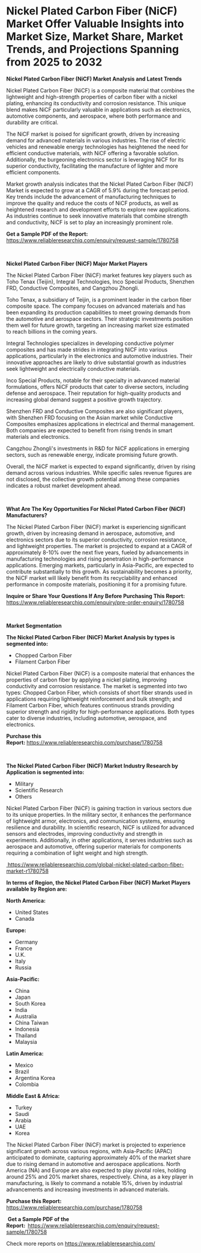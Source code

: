 <p><h1>Nickel Plated Carbon Fiber (NiCF) Market Offer Valuable Insights into Market Size, Market Share, Market Trends, and Projections Spanning from 2025 to 2032</h1></p><p><strong>Nickel Plated Carbon Fiber (NiCF) Market Analysis and Latest Trends</strong></p>
<p><p>Nickel Plated Carbon Fiber (NiCF) is a composite material that combines the lightweight and high-strength properties of carbon fiber with a nickel plating, enhancing its conductivity and corrosion resistance. This unique blend makes NiCF particularly valuable in applications such as electronics, automotive components, and aerospace, where both performance and durability are critical.</p><p>The NiCF market is poised for significant growth, driven by increasing demand for advanced materials in various industries. The rise of electric vehicles and renewable energy technologies has heightened the need for efficient conductive materials, with NiCF offering a favorable solution. Additionally, the burgeoning electronics sector is leveraging NiCF for its superior conductivity, facilitating the manufacture of lighter and more efficient components.</p><p>Market growth analysis indicates that the Nickel Plated Carbon Fiber (NiCF) Market is expected to grow at a CAGR of 5.9% during the forecast period. Key trends include the advancement of manufacturing techniques to improve the quality and reduce the costs of NiCF products, as well as heightened research and development efforts to explore new applications. As industries continue to seek innovative materials that combine strength and conductivity, NiCF is set to play an increasingly prominent role.</p></p>
<p><strong>Get a Sample PDF of the Report:&nbsp;</strong> <a href="https://www.reliableresearchiq.com/enquiry/request-sample/1780758?utm_campaign=2132&utm_medium=2&utm_source=Github&utm_content=ia&utm_term=02022025&utm_id=nickel-plated-carbon-fiber-nicf">https://www.reliableresearchiq.com/enquiry/request-sample/1780758</a></p>
<p>&nbsp;</p>
<p><strong>Nickel Plated Carbon Fiber (NiCF) Major Market Players</strong></p>
<p><p>The Nickel Plated Carbon Fiber (NiCF) market features key players such as Toho Tenax (Teijin), Integral Technologies, Inco Special Products, Shenzhen FRD, Conductive Composites, and Cangzhou Zhongli. </p><p>Toho Tenax, a subsidiary of Teijin, is a prominent leader in the carbon fiber composite space. The company focuses on advanced materials and has been expanding its production capabilities to meet growing demands from the automotive and aerospace sectors. Their strategic investments position them well for future growth, targeting an increasing market size estimated to reach billions in the coming years.</p><p>Integral Technologies specializes in developing conductive polymer composites and has made strides in integrating NiCF into various applications, particularly in the electronics and automotive industries. Their innovative approaches are likely to drive substantial growth as industries seek lightweight and electrically conductive materials.</p><p>Inco Special Products, notable for their specialty in advanced material formulations, offers NiCF products that cater to diverse sectors, including defense and aerospace. Their reputation for high-quality products and increasing global demand suggest a positive growth trajectory.</p><p>Shenzhen FRD and Conductive Composites are also significant players, with Shenzhen FRD focusing on the Asian market while Conductive Composites emphasizes applications in electrical and thermal management. Both companies are expected to benefit from rising trends in smart materials and electronics.</p><p>Cangzhou Zhongli's investments in R&D for NiCF applications in emerging sectors, such as renewable energy, indicate promising future growth. </p><p>Overall, the NiCF market is expected to expand significantly, driven by rising demand across various industries. While specific sales revenue figures are not disclosed, the collective growth potential among these companies indicates a robust market development ahead.</p></p>
<p>&nbsp;</p>
<p><strong>What Are The Key Opportunities For Nickel Plated Carbon Fiber (NiCF) Manufacturers?</strong></p>
<p><p>The Nickel Plated Carbon Fiber (NiCF) market is experiencing significant growth, driven by increasing demand in aerospace, automotive, and electronics sectors due to its superior conductivity, corrosion resistance, and lightweight properties. The market is projected to expand at a CAGR of approximately 8-10% over the next five years, fueled by advancements in manufacturing technologies and rising penetration in high-performance applications. Emerging markets, particularly in Asia-Pacific, are expected to contribute substantially to this growth. As sustainability becomes a priority, the NiCF market will likely benefit from its recyclability and enhanced performance in composite materials, positioning it for a promising future.</p></p>
<p><strong>Inquire or Share Your Questions If Any Before Purchasing This Report:</strong> <a href="https://www.reliableresearchiq.com/enquiry/pre-order-enquiry/1780758?utm_campaign=2132&utm_medium=2&utm_source=Github&utm_content=ia&utm_term=02022025&utm_id=nickel-plated-carbon-fiber-nicf">https://www.reliableresearchiq.com/enquiry/pre-order-enquiry/1780758</a></p>
<p>&nbsp;</p>
<p><strong>Market Segmentation</strong></p>
<p><strong>The Nickel Plated Carbon Fiber (NiCF) Market Analysis by types is segmented into:</strong></p>
<p><ul><li>Chopped Carbon Fiber</li><li>Filament Carbon Fiber</li></ul></p>
<p><p>Nickel Plated Carbon Fiber (NiCF) is a composite material that enhances the properties of carbon fiber by applying a nickel plating, improving conductivity and corrosion resistance. The market is segmented into two types: Chopped Carbon Fiber, which consists of short fiber strands used in applications requiring lightweight reinforcement and bulk strength; and Filament Carbon Fiber, which features continuous strands providing superior strength and rigidity for high-performance applications. Both types cater to diverse industries, including automotive, aerospace, and electronics.</p></p>
<p><strong>Purchase this Report:&nbsp;</strong><a href="https://www.reliableresearchiq.com/purchase/1780758?utm_campaign=2132&utm_medium=2&utm_source=Github&utm_content=ia&utm_term=02022025&utm_id=nickel-plated-carbon-fiber-nicf">https://www.reliableresearchiq.com/purchase/1780758</a></p>
<p>&nbsp;</p>
<p><strong>The Nickel Plated Carbon Fiber (NiCF) Market Industry Research by Application is segmented into:</strong></p>
<p><ul><li>Military</li><li>Scientific Research</li><li>Others</li></ul></p>
<p><p>Nickel Plated Carbon Fiber (NiCF) is gaining traction in various sectors due to its unique properties. In the military sector, it enhances the performance of lightweight armor, electronics, and communication systems, ensuring resilience and durability. In scientific research, NiCF is utilized for advanced sensors and electrodes, improving conductivity and strength in experiments. Additionally, in other applications, it serves industries such as aerospace and automotive, offering superior materials for components requiring a combination of light weight and high strength.</p></p>
<p><a href="https://www.reliableresearchiq.com/global-nickel-plated-carbon-fiber-market-r1780758?utm_campaign=2132&utm_medium=2&utm_source=Github&utm_content=ia&utm_term=02022025&utm_id=nickel-plated-carbon-fiber-nicf">&nbsp;https://www.reliableresearchiq.com/global-nickel-plated-carbon-fiber-market-r1780758</a></p>
<p><strong>In terms of Region, the Nickel Plated Carbon Fiber (NiCF) Market Players available by Region are:</strong></p>
<p>
    <p> <strong> North America: </strong>
        <ul>
            <li>United States</li>
            <li>Canada</li>
        </ul>
        </p> 
    <p> <strong> Europe: </strong>
        <ul>
            <li>Germany</li>
            <li>France</li>
            <li>U.K.</li>
            <li>Italy</li>
            <li>Russia</li>
        </ul>
        </p> 
    <p> <strong> Asia-Pacific: </strong>
        <ul>
            <li>China</li>
            <li>Japan</li>
            <li>South Korea</li>
            <li>India</li>
            <li>Australia</li>
            <li>China Taiwan</li>
            <li>Indonesia</li>
            <li>Thailand</li>
            <li>Malaysia</li>
        </ul>
        </p> 
    <p> <strong> Latin America: </strong>
        <ul>
            <li>Mexico</li>
            <li>Brazil</li>
            <li>Argentina Korea</li>
            <li>Colombia</li>
        </ul>
        </p> 
    <p> <strong> Middle East & Africa: </strong>
        <ul>
            <li>Turkey</li>
            <li>Saudi</li>
            <li>Arabia</li>
            <li>UAE</li>
            <li>Korea</li>
        </ul>
    </p>
    </p>
<p><p>The Nickel Plated Carbon Fiber (NiCF) market is projected to experience significant growth across various regions, with Asia-Pacific (APAC) anticipated to dominate, capturing approximately 40% of the market share due to rising demand in automotive and aerospace applications. North America (NA) and Europe are also expected to play pivotal roles, holding around 25% and 20% market shares, respectively. China, as a key player in manufacturing, is likely to command a notable 15%, driven by industrial advancements and increasing investments in advanced materials.</p></p>
<p><strong>Purchase this Report: </strong><a href="https://www.reliableresearchiq.com/purchase/1780758?utm_campaign=2132&utm_medium=2&utm_source=Github&utm_content=ia&utm_term=02022025&utm_id=nickel-plated-carbon-fiber-nicf">https://www.reliableresearchiq.com/purchase/1780758</a></p>
<p>&nbsp;<strong>Get a Sample PDF of the Report:&nbsp;&nbsp;</strong><a href="https://www.reliableresearchiq.com/enquiry/request-sample/1780758?utm_campaign=2132&utm_medium=2&utm_source=Github&utm_content=ia&utm_term=02022025&utm_id=nickel-plated-carbon-fiber-nicf">https://www.reliableresearchiq.com/enquiry/request-sample/1780758</a></p>
<p><strong></strong></p>
<p>Check more reports on <a href="https://www.reliableresearchiq.com/?utm_campaign=2132&utm_medium=2&utm_source=Github&utm_content=ia&utm_term=02022025&utm_id=nickel-plated-carbon-fiber-nicf">https://www.reliableresearchiq.com/</a></p>